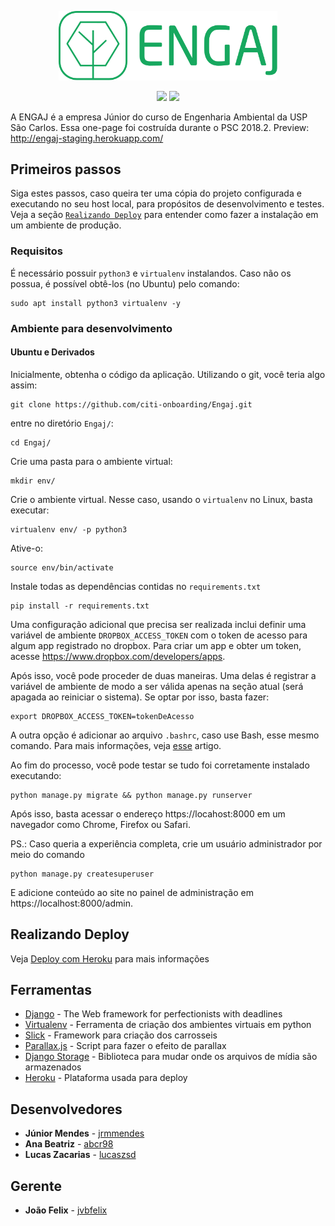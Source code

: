 <p align="center">
  <img src="https://github.com/citi-onboarding/Engaj/blob/develop/static/img/logos/engaj-verde-alt.svg" width="350" title="Engaj">
</p>
<p align=center>
  <img src=https://img.shields.io/badge/Status-WIP-green.svg?style=for-the-badge&colorB=8cbc4e>
  <img src=https://img.shields.io/badge/PSC-2018.2-green.svg?style=for-the-badge&colorB=8cbc4e>
</p>

A ENGAJ é a empresa Júnior do curso de Engenharia Ambiental da USP São Carlos. Essa one-page foi costruída durante o PSC 2018.2. Preview: http://engaj-staging.herokuapp.com/

## Primeiros passos
Siga estes passos, caso queira ter uma cópia do projeto configurada e executando no seu host local, para propósitos de desenvolvimento e testes. Veja a seção [`Realizando Deploy`](#realizando-deploy) para entender como fazer a instalação em um ambiente de produção.

### Requisitos
É necessário possuir `python3` e `virtualenv` instalandos. Caso não os possua, é possível obtê-los (no Ubuntu) pelo comando:

```
sudo apt install python3 virtualenv -y
```

### Ambiente para desenvolvimento
#### Ubuntu e Derivados
Inicialmente, obtenha o código da aplicação. Utilizando o git, você teria algo assim:

```
git clone https://github.com/citi-onboarding/Engaj.git
```

entre no diretório `Engaj/`:

```
cd Engaj/
```

Crie uma pasta para o ambiente virtual:

```
mkdir env/
```

Crie o ambiente virtual. Nesse caso, usando o `virtualenv` no Linux, basta executar:

```
virtualenv env/ -p python3
```
Ative-o:

```
source env/bin/activate
```

Instale todas as dependências contidas no `requirements.txt`

```
pip install -r requirements.txt
```
Uma configuração adicional que precisa ser realizada inclui definir uma variável de ambiente `DROPBOX_ACCESS_TOKEN` com o token de acesso para algum app registrado no dropbox. Para criar um app e obter um token, acesse https://www.dropbox.com/developers/apps.

Após isso, você pode proceder de duas maneiras. Uma delas é registrar a variável de ambiente de modo a ser válida apenas na seção atual (será apagada ao reiniciar o sistema). Se optar por isso, basta fazer:

```
export DROPBOX_ACCESS_TOKEN=tokenDeAcesso
```
A outra opção é adicionar ao arquivo `.bashrc`, caso use Bash, esse mesmo comando. Para mais informações, veja [esse](https://www.vivaolinux.com.br/artigo/Trabalhando-com-shell-e-variaveis-de-ambiente?pagina=2) artigo.

Ao fim do processo, você pode testar se tudo foi corretamente instalado executando:
```
python manage.py migrate && python manage.py runserver
```
Após isso, basta acessar o endereço https://locahost:8000 em um navegador como Chrome, Firefox ou Safari. 

PS.: Caso queria a experiência completa, crie um usuário administrador por meio do comando
```
python manage.py createsuperuser
```
E adicione conteúdo ao site no painel de administração em https://localhost:8000/admin.

## Realizando Deploy
Veja [Deploy com Heroku](https://devcenter.heroku.com/articles/github-integration#enabling-github-integration) para mais informações

## Ferramentas

* [Django](https://www.djangoproject.com/) - The Web framework for perfectionists with deadlines
* [Virtualenv](https://virtualenv.pypa.io/en/latest/) - Ferramenta de criação dos ambientes virtuais em python
* [Slick](http://kenwheeler.github.io/slick/) - Framework para criação dos carrosseis
* [Parallax.js](http://pixelcog.github.io/parallax.js/) - Script para fazer o efeito de parallax
* [Django Storage](https://django-storages.readthedocs.io/en/latest/) - Biblioteca para mudar onde os arquivos de mídia são armazenados
* [Heroku](https://dashboard.heroku.com/) - Plataforma usada para deploy

## Desenvolvedores

* **Júnior Mendes** - [jrmmendes](https://github.com/jrmmendes)
* **Ana Beatriz** - [abcr98](https://github.com/abcr98)
* **Lucas Zacarias** - [lucaszsd](https://github.com/lucaszsd)

## Gerente
* **João Felix** - [jvbfelix](https://github.com/jvbfelix)
